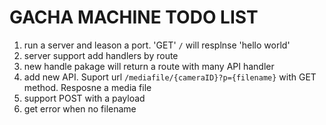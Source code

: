 # GACHA MACHINE TODO LIST

1. run a server and leason a port. 'GET' `/` will resplnse 'hello world'
1. server support add handlers by route
1. new handle pakage will return a route with many API handler
1. add new API. Suport url `/mediafile/{cameraID}?p={filename}` with GET method. Resposne a media file
1. support POST with a payload
1. get error when no filename
